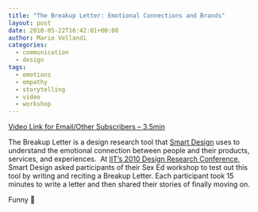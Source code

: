 ```yaml
---
title: "The Breakup Letter: Emotional Connections and Brands"
layout: post
date: 2010-05-22T16:42:01+00:00
author: Mario Vellandi
categories:
  - communication
  - design
tags:
  - emotions
  - empathy
  - storytelling
  - video
  - workshop
---
```

[Video Link for Email/Other Subscribers &#8211; 3.5min](http://vimeo.com/11854531)

The Breakup Letter is a design research tool that [Smart Design](http://www.smartdesignworldwide.com/) uses to understand the emotional connection between people and their products, services, and experiences.  At [IIT&#8217;s 2010 Design Research Conference](http://www.designresearchconference.org/), Smart Design asked participants of their Sex Ed workshop to test out this tool by writing and reciting a Breakup Letter. Each participant took 15 minutes to write a letter and then shared their stories of finally moving on.

Funny 🙂

